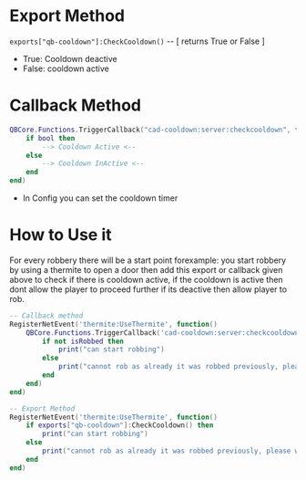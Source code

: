# Export Method

`exports["qb-cooldown"]:CheckCooldown()`   -- [ returns True or False ]

* True: Cooldown deactive
* False: cooldown active

# Callback Method

```lua
QBCore.Functions.TriggerCallback("cad-cooldown:server:checkcooldown", function(bool)
    if bool then      
        --> Cooldown Active <--
    else
        --> Cooldown InActive <--
    end
end)
```

* In Config you can set the cooldown timer

# How to Use it
For every robbery there will be a start point forexample: you start robbery by using a thermite to open a door then add this export or callback given above to check if there is cooldown active, if the cooldown is active then dont allow the player to proceed further if its deactive then allow player to rob.

```lua
-- Callback method
RegisterNetEvent('thermite:UseThermite', function()
    QBCore.Functions.TriggerCallback('cad-cooldown:server:checkcooldown', function(isRobbed)
        if not isRobbed then
            print("can start robbing")
        else
            print("cannot rob as already it was robbed previously, please wait")
        end
    end)        
end)

-- Export Method
RegisterNetEvent('thermite:UseThermite', function()   
    if exports["qb-cooldown"]:CheckCooldown() then
        print("can start robbing")
    else
        print("cannot rob as already it was robbed previously, please wait")
    end
end)
```
